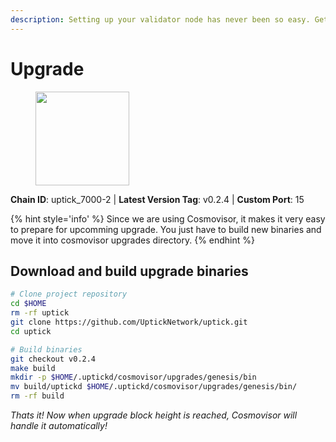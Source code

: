 ```yaml
---
description: Setting up your validator node has never been so easy. Get your validator running in minutes by following step by step instructions.
---
```


# Upgrade

<figure><img src="https://raw.githubusercontent.com/kj89/testnet_manuals/main/pingpub/logos/uptick.png" width="150" alt=""><figcaption></figcaption></figure>

**Chain ID**: uptick_7000-2 | **Latest Version Tag**: v0.2.4 | **Custom Port**: 15

{% hint style='info' %}
Since we are using Cosmovisor, it makes it very easy to prepare for upcomming upgrade.
You just have to build new binaries and move it into cosmovisor upgrades directory.
{% endhint %}

## Download and build upgrade binaries

```bash
# Clone project repository
cd $HOME
rm -rf uptick
git clone https://github.com/UptickNetwork/uptick.git
cd uptick

# Build binaries
git checkout v0.2.4
make build
mkdir -p $HOME/.uptickd/cosmovisor/upgrades/genesis/bin
mv build/uptickd $HOME/.uptickd/cosmovisor/upgrades/genesis/bin/
rm -rf build
```

*Thats it! Now when upgrade block height is reached, Cosmovisor will handle it automatically!*
